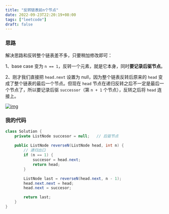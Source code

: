 ```yaml
---
title: "反转链表前n个节点"
date: 2022-09-23T22:20:19+08:00
tags: ["leetcode"]
draft: false
---
```


### 思路

解决思路和反转整个链表差不多，只要稍加修改即可：

1、base case 变为 `n == 1`，反转一个元素，就是它本身，同时**要记录后驱节点**。

2、刚才我们直接把 `head.next` 设置为 null，因为整个链表反转后原来的 `head` 变成了整个链表的最后一个节点。但现在 `head` 节点在递归反转之后不一定是最后一个节点了，所以要记录后驱 `successor`（第 `n + 1` 个节点），反转之后将 `head` 连接上。

[![img](https://labuladong.gitee.io/algo/images/%e5%8f%8d%e8%bd%ac%e9%93%be%e8%a1%a8/7.jpg)](https://labuladong.gitee.io/algo/images/反转链表/7.jpg)

### 我的代码

```java
class Solution {
    private ListNode succesor = null;	// 后驱节点
    
    public ListNode reverseN(ListNode head, int n) {
        // 递归出口
        if (n == 1) {
            succesor = head.next;
            return head;
        }

        ListNode last = reverseN(head.next, n - 1);
        head.next.next = head;
        head.next = succesor;

        return last;
    }
}
```

